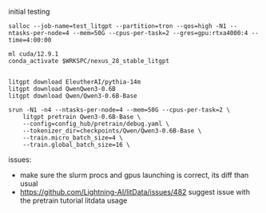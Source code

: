 initial testing

```
salloc --job-name=test_litgpt --partition=tron --qos=high -N1 --ntasks-per-node=4 --mem=50G --cpus-per-task=2 --gres=gpu:rtxa4000:4 --time=4:00:00

ml cuda/12.9.1
conda_activate $WRKSPC/nexus_28_stable_litgpt


litgpt download EleutherAI/pythia-14m
litgpt download QwenQwen3-0.6B
litgpt download Qwen/Qwen3-0.6B-Base

srun -N1 -n4 --ntasks-per-node=4 --mem=50G --cpus-per-task=2 \
    litgpt pretrain Qwen3-0.6B-Base \
    --config=config_hub/pretrain/debug.yaml \
    --tokenizer_dir=checkpoints/Qwen/Qwen3-0.6B-Base \
    --train.micro_batch_size=4 \
    --train.global_batch_size=16 \

```

issues:
- make sure the slurm procs and gpus launching is correct, its diff than usual
- https://github.com/Lightning-AI/litData/issues/482 suggest issue with the pretrain tutorial litdata usage